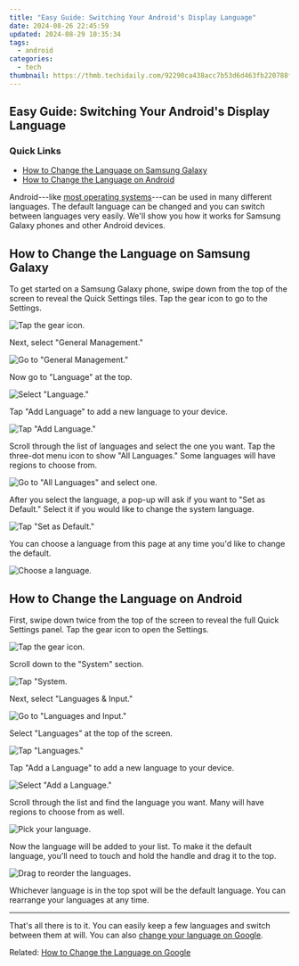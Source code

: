 ```yaml
---
title: "Easy Guide: Switching Your Android's Display Language"
date: 2024-08-26 22:45:59
updated: 2024-08-29 10:35:34
tags:
  - android
categories:
  - tech
thumbnail: https://thmb.techidaily.com/92290ca438acc7b53d6d463fb220788f23c7aae03036a5859c384dd9ace3b529.jpg
---
```


## Easy Guide: Switching Your Android's Display Language

### Quick Links

* [How to Change the Language on Samsung Galaxy](https://remote-screen-capture.techidaily.com/updated-2024-approved-anymp4-screen-recorder-review/)
* [How to Change the Language on Android](https://extra-skills.techidaily.com/updated-quick-tunes-on-your-phone-top-speed-up-apps/)

 Android---like [most operating systems](https://digital-screen-recording.techidaily.com/ultimate-guide-best-free-mac-screen-recording-tools-for-2024/)\---can be used in many different languages. The default language can be changed and you can switch between languages very easily. We'll show you how it works for Samsung Galaxy phones and other Android devices.

##  How to Change the Language on Samsung Galaxy

 To get started on a Samsung Galaxy phone, swipe down from the top of the screen to reveal the Quick Settings tiles. Tap the gear icon to go to the Settings.

![Tap the gear icon.](https://static1.howtogeekimages.com/wordpress/wp-content/uploads/2022/05/2022-04-27_16-37-54.jpg) 

 Next, select "General Management."

![Go to "General Management."](https://static1.howtogeekimages.com/wordpress/wp-content/uploads/2022/05/2022-04-27_16-38-19.jpg) 

 Now go to "Language" at the top.

![Select &quot;Language.&quot;](https://static1.howtogeekimages.com/wordpress/wp-content/uploads/2022/08/2022-08-16_15-40-35.jpg) 

 Tap "Add Language" to add a new language to your device.

![Tap &quot;Add Language.&quot;](https://static1.howtogeekimages.com/wordpress/wp-content/uploads/2022/08/2022-08-16_15-41-13.jpg) 

 Scroll through the list of languages and select the one you want. Tap the three-dot menu icon to show "All Languages." Some languages will have regions to choose from.

![Go to &quot;All Languages&quot; and select one.](https://static1.howtogeekimages.com/wordpress/wp-content/uploads/2022/08/2022-08-16_15-42-07.jpg) 

 After you select the language, a pop-up will ask if you want to "Set as Default." Select it if you would like to change the system language.

![Tap &quot;Set as Default.&quot;](https://static1.howtogeekimages.com/wordpress/wp-content/uploads/2022/08/2022-08-16_15-43-28.jpg) 

 You can choose a language from this page at any time you'd like to change the default.

![Choose a language.](https://static1.howtogeekimages.com/wordpress/wp-content/uploads/2022/08/2022-08-16_15-44-25.jpg) 

##  How to Change the Language on Android

 First, swipe down twice from the top of the screen to reveal the full Quick Settings panel. Tap the gear icon to open the Settings.

![Tap the gear icon.](https://static1.howtogeekimages.com/wordpress/wp-content/uploads/2022/08/2022-08-16_15-47-28.jpg) 

 Scroll down to the "System" section.

![Tap &quot;System.](https://static1.howtogeekimages.com/wordpress/wp-content/uploads/2022/08/2022-08-16_15-48-22.jpg) 

 Next, select "Languages & Input."

![Go to &quot;Languages and Input.&quot;](https://static1.howtogeekimages.com/wordpress/wp-content/uploads/2022/08/2022-08-16_15-49-15.jpg) 

 Select "Languages" at the top of the screen.

![Tap &quot;Languages.&quot;](https://static1.howtogeekimages.com/wordpress/wp-content/uploads/2022/08/2022-08-16_15-49-48.jpg) 

 Tap "Add a Language" to add a new language to your device.

![Select &quot;Add a Language.&quot;](https://static1.howtogeekimages.com/wordpress/wp-content/uploads/2022/08/2022-08-16_15-50-14.jpg) 

 Scroll through the list and find the language you want. Many will have regions to choose from as well.

![Pick your language.](https://static1.howtogeekimages.com/wordpress/wp-content/uploads/2022/08/2022-08-16_15-52-31.jpg) 

 Now the language will be added to your list. To make it the default language, you'll need to touch and hold the handle and drag it to the top.

![Drag to reorder the languages.](https://static1.howtogeekimages.com/wordpress/wp-content/uploads/2022/08/2022-08-16_15-54-05.jpg) 

 Whichever language is in the top spot will be the default language. You can rearrange your languages at any time.

---

 That's all there is to it. You can easily keep a few languages and switch between them at will. You can also [change your language on Google](https://extra-resources.techidaily.com/gigglegrid-generate-visual-jokes-in-minutes/).

Related: [How to Change the Language on Google](https://extra-resources.techidaily.com/gigglegrid-generate-visual-jokes-in-minutes/)

<ins class="adsbygoogle"
     style="display:block"
     data-ad-format="autorelaxed"
     data-ad-client="ca-pub-7571918770474297"
     data-ad-slot="1223367746"></ins>



<ins class="adsbygoogle"
     style="display:block"
     data-ad-client="ca-pub-7571918770474297"
     data-ad-slot="8358498916"
     data-ad-format="auto"
     data-full-width-responsive="true"></ins>
